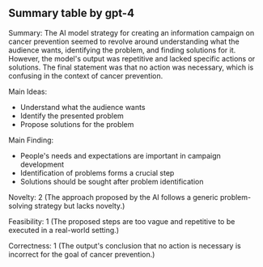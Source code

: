## Summary table by gpt-4
Summary: 
The AI model strategy for creating an information campaign on cancer prevention seemed to revolve around understanding what the audience wants, identifying the problem, and finding solutions for it. However, the model's output was repetitive and lacked specific actions or solutions. The final statement was that no action was necessary, which is confusing in the context of cancer prevention.

Main Ideas:
- Understand what the audience wants
- Identify the presented problem 
- Propose solutions for the problem

Main Finding:
- People's needs and expectations are important in campaign development
- Identification of problems forms a crucial step
- Solutions should be sought after problem identification 

Novelty: 
2 (The approach proposed by the AI follows a generic problem-solving strategy but lacks novelty.)

Feasibility: 
1 (The proposed steps are too vague and repetitive to be executed in a real-world setting.)

Correctness: 
1 (The output's conclusion that no action is necessary is incorrect for the goal of cancer prevention.)